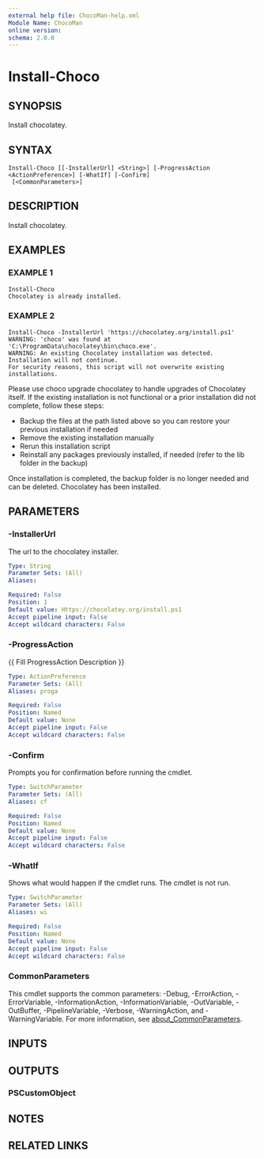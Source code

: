 ```yaml
---
external help file: ChocoMan-help.xml
Module Name: ChocoMan
online version:
schema: 2.0.0
---
```


# Install-Choco

## SYNOPSIS
Install chocolatey.

## SYNTAX

```
Install-Choco [[-InstallerUrl] <String>] [-ProgressAction <ActionPreference>] [-WhatIf] [-Confirm]
 [<CommonParameters>]
```

## DESCRIPTION
Install chocolatey.

## EXAMPLES

### EXAMPLE 1
```
Install-Choco
Chocolatey is already installed.
```

### EXAMPLE 2
```
Install-Choco -InstallerUrl 'https://chocolatey.org/install.ps1'
WARNING: 'choco' was found at 'C:\ProgramData\chocolatey\bin\choco.exe'.
WARNING: An existing Chocolatey installation was detected. Installation will not continue.
For security reasons, this script will not overwrite existing installations.
```

Please use choco upgrade chocolatey to handle upgrades of Chocolatey itself.
If the existing installation is not functional or a prior installation did not complete, follow these steps:
- Backup the files at the path listed above so you can restore your previous installation if needed
- Remove the existing installation manually
- Rerun this installation script
- Reinstall any packages previously installed, if needed (refer to the lib folder in the backup)

Once installation is completed, the backup folder is no longer needed and can be deleted.
Chocolatey has been installed.

## PARAMETERS

### -InstallerUrl
The url to the chocolatey installer.

```yaml
Type: String
Parameter Sets: (All)
Aliases:

Required: False
Position: 1
Default value: Https://chocolatey.org/install.ps1
Accept pipeline input: False
Accept wildcard characters: False
```

### -ProgressAction
{{ Fill ProgressAction Description }}

```yaml
Type: ActionPreference
Parameter Sets: (All)
Aliases: proga

Required: False
Position: Named
Default value: None
Accept pipeline input: False
Accept wildcard characters: False
```

### -Confirm
Prompts you for confirmation before running the cmdlet.

```yaml
Type: SwitchParameter
Parameter Sets: (All)
Aliases: cf

Required: False
Position: Named
Default value: None
Accept pipeline input: False
Accept wildcard characters: False
```

### -WhatIf
Shows what would happen if the cmdlet runs.
The cmdlet is not run.

```yaml
Type: SwitchParameter
Parameter Sets: (All)
Aliases: wi

Required: False
Position: Named
Default value: None
Accept pipeline input: False
Accept wildcard characters: False
```

### CommonParameters
This cmdlet supports the common parameters: -Debug, -ErrorAction, -ErrorVariable, -InformationAction, -InformationVariable, -OutVariable, -OutBuffer, -PipelineVariable, -Verbose, -WarningAction, and -WarningVariable. For more information, see [about_CommonParameters](http://go.microsoft.com/fwlink/?LinkID=113216).

## INPUTS

## OUTPUTS

### PSCustomObject
## NOTES

## RELATED LINKS
